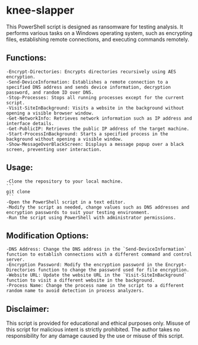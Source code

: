 # knee-slapper
This PowerShell script is designed as ransomware for testing analysis. It performs various tasks on a Windows operating system, such as encrypting files, establishing remote connections, and executing commands remotely.

## Functions:

    -Encrypt-Directories: Encrypts directories recursively using AES encryption.
    -Send-DeviceInformation: Establishes a remote connection to a specified DNS address and sends device information, decryption password, and random ID over DNS.
    -Stop-Processes: Stops all running processes except for the current script.
    -Visit-SiteInBackground: Visits a website in the background without opening a visible browser window.
    -Get-NetworkInfo: Retrieves network information such as IP address and interface details.
    -Get-PublicIP: Retrieves the public IP address of the target machine.
    -Start-ProcessInBackground: Starts a specified process in the background without opening a visible window.
    -Show-MessageOverBlackScreen: Displays a message popup over a black screen, preventing user interaction.

## Usage:

    -Clone the repository to your local machine.
    ```
    git clone 
    ```
    -Open the PowerShell script in a text editor.
    -Modify the script as needed, change values such as DNS addresses and encryption passwords to suit your testing environment.
    -Run the script using PowerShell with administrator permissions.

## Modification Options:

    -DNS Address: Change the DNS address in the `Send-DeviceInformation` function to establish connections with a different command and control server.
    -Encryption Password: Modify the encryption password in the Encrypt-Directories function to change the password used for file encryption.
    -Website URL: Update the website URL in the `Visit-SiteInBackground` function to visit a different website in the background.
    -Process Name: Change the process name in the script to a different random name to avoid detection in process analyzers.

## Disclaimer:

This script is provided for educational and ethical purposes only. Misuse of this script for malicious intent is strictly prohibited. The author takes no responsibility for any damage caused by the use or misuse of this script.
